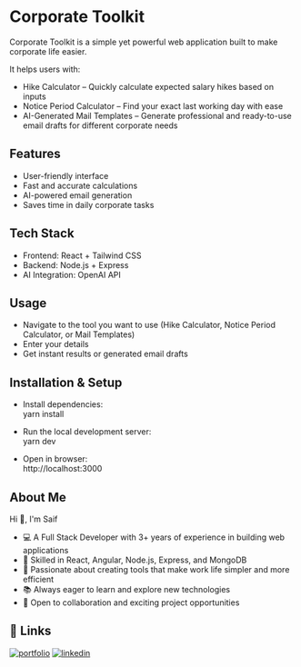 # Corporate Toolkit

Corporate Toolkit is a simple yet powerful web application built to make corporate life easier.  

It helps users with:  
- Hike Calculator – Quickly calculate expected salary hikes based on inputs  
- Notice Period Calculator – Find your exact last working day with ease  
- AI-Generated Mail Templates – Generate professional and ready-to-use email drafts for different corporate needs  

## Features
- User-friendly interface  
- Fast and accurate calculations  
- AI-powered email generation  
- Saves time in daily corporate tasks  

## Tech Stack
- Frontend: React + Tailwind CSS  
- Backend: Node.js + Express  
- AI Integration: OpenAI API  

## Usage
- Navigate to the tool you want to use (Hike Calculator, Notice Period Calculator, or Mail Templates)  
- Enter your details  
- Get instant results or generated email drafts  
## Installation & Setup

- Install dependencies:  
  yarn install  

- Run the local development server:  
  yarn dev  

- Open in browser:  
  http://localhost:3000
## About Me
Hi 👋, I'm Saif  

- 💻 A Full Stack Developer with 3+ years of experience in building web applications  
- 🚀 Skilled in React, Angular, Node.js, Express, and MongoDB  
- 🎯 Passionate about creating tools that make work life simpler and more efficient  
- 📚 Always eager to learn and explore new technologies  
- 🤝 Open to collaboration and exciting project opportunities  

## 🔗 Links
[![portfolio](https://img.shields.io/badge/my_portfolio-000?style=for-the-badge&logo=ko-fi&logoColor=white)](https://saif80ali.github.io/my-portfolio)
[![linkedin](https://img.shields.io/badge/linkedin-0A66C2?style=for-the-badge&logo=linkedin&logoColor=white)](https://www.linkedin.com/in/saif-ali-5ab917171/)


